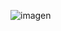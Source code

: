 ![imagen](https://github.com/E7OY/EjerciciosJAVA/assets/102689282/18b9f221-48b6-4961-8a6a-cc022b82874d)
